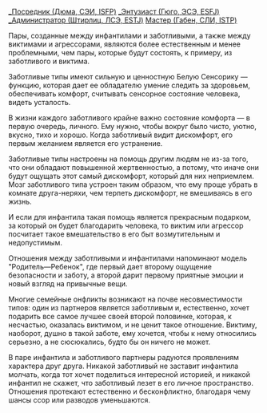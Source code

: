 [_Посредник (Дюма, СЭИ, ISFP)](Психология/Соционика/Типы/Квадра%20Альфа/_Посредник%20(Дюма,%20СЭИ,%20ISFP).md)
[_Энтузиаст (Гюго, ЭСЭ, ESFJ)](Психология/Соционика/Типы/Квадра%20Альфа/_Энтузиаст%20(Гюго,%20ЭСЭ,%20ESFJ).md)
[_Администратор (Штирлиц, ЛСЭ, ESTJ)](Психология/Соционика/Типы/Квадра%20Дельта/_Администратор%20(Штирлиц,%20ЛСЭ,%20ESTJ).md)
[Мастер (Габен, СЛИ, ISTP)](../Типы/Квадра%20Дельта/Мастер%20(Габен,%20СЛИ,%20ISTP).md)

Пары, созданные между инфантилами и заботливыми, а также между виктимами и агрессорами, являются более естественным и менее проблемными, чем пары, которые будут состоять, к примеру, из заботливого и виктима.

Заботливые типы имеют сильную и ценностную Белую Сенсорику — функцию, которая дает ее обладателю умение следить за здоровьем, обеспечивать комфорт, считывать сенсорное состояние человека, видеть усталость.

В жизни каждого заботливого крайне важно состояние комфорта — в первую очередь, личного. Ему нужно, чтобы вокруг было чисто, уютно, вкусно, тихо и хорошо. Когда заботливый видит дискомфорт, его первым желанием является его устранение.

Заботливые типы настроены на помощь другим людям не из-за того, что они обладают повышенной жертвенностью, а потому, что иначе они будут ощущать этот самый дискомфорт, который для них неприемлем. Мозг заботливого типа устроен таким образом, что ему проще убрать в комнате друга-неряхи, чем терпеть дискомфорт, не вмешиваясь в его жизнь.

И если для инфантила такая помощь является прекрасным подарком, за который он будет благодарить человека, то виктим или агрессор посчитает такое вмешательство в его быт возмутительным и недопустимым.

Отношения между заботливыми и инфантилами напоминают модель "Родитель—Ребенок", где первый дает второму ощущение безопасности и заботу, а второй дарит первому приятные эмоции и новый взгляд на привычные вещи.

Многие семейные онфликты возникают на почве несовместимости типов: один из партнеров является заботливым и, естественно, хочет подарить все самое лучшее своей второй половинке, которая, к несчастью, оказалась виктимом, и не ценит такое отношение. Виктиму, наоборот, душно в такой заботе, ему хочется, чтобы к нему относились серьезно, а не сюсюкались, будто бы он ничего не может.

В паре инфантила и заботливого партнеры радуются проявлениям характера друг друга. Никакой заботливый не заставит инфантила молчать, когда тот хочет поделиться интересной историей, и никакой инфантил не скажет, что заботливый лезет в его личное пространство. Отношения протекают естественно и бесконфликтно, благодаря чему шансы ссор или разводов уменьшаются.